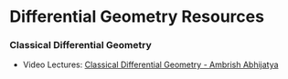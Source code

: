 # Differential Geometry Resources

### Classical Differential Geometry

- Video Lectures: [Classical Differential Geometry - Ambrish Abhijatya](https://www.youtube.com/playlist?list=PLmNX1yThU-rSpgiWhfdyBuQ-J0C5WeDqL)

